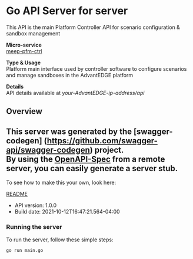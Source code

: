 # Go API Server for server

This API is the main Platform Controller API for scenario configuration & sandbox management <p>**Micro-service**<br>[meep-pfm-ctrl](https://github.com/InterDigitalInc/AdvantEDGE/tree/master/go-apps/meep-platform-ctrl) <p>**Type & Usage**<br>Platform main interface used by controller software to configure scenarios and manage sandboxes in the AdvantEDGE platform <p>**Details**<br>API details available at _your-AdvantEDGE-ip-address/api_

## Overview
This server was generated by the [swagger-codegen]
(https://github.com/swagger-api/swagger-codegen) project.  
By using the [OpenAPI-Spec](https://github.com/OAI/OpenAPI-Specification) from a remote server, you can easily generate a server stub.  
-

To see how to make this your own, look here:

[README](https://github.com/swagger-api/swagger-codegen/blob/master/README.md)

- API version: 1.0.0
- Build date: 2021-10-12T16:47:21.564-04:00


### Running the server
To run the server, follow these simple steps:

```
go run main.go
```

